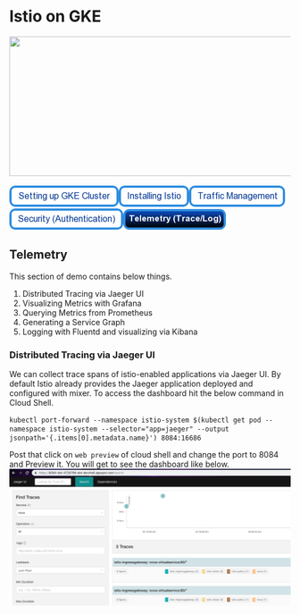 # Istio on GKE

<img src="https://cdn-images-1.medium.com/max/2000/1*Z_-ulLqHoVA2jOVIEU3G5Q.png" height="250" width="1000"/>

[![Setting Up GKE Cluster](https://github.com/nikitsrj/gdg-istio/blob/master/readme/setupgke.png)](./agenda.md)[![Installing Istio](https://github.com/nikitsrj/gdg-istio/blob/master/readme/istioinstall.png)](./istio.md)[![Traffic Management](https://github.com/nikitsrj/gdg-istio/blob/master/readme/traffic.png)](./traffic.md)[![Security Authentication](https://github.com/nikitsrj/gdg-istio/blob/master/readme/authentication.png)](./security.md)[![Telemetry](https://github.com/nikitsrj/gdg-istio/blob/master/readme/enabletelemetry.png)](./telemetry.md)

## Telemetry

This section of demo contains below things.
1. Distributed Tracing via Jaeger UI
2. Visualizing Metrics with Grafana
3. Querying Metrics from Prometheus
4. Generating a Service Graph
5. Logging with Fluentd and visualizing via Kibana

### Distributed Tracing via Jaeger UI

We can collect trace spans of istio-enabled applications via Jaeger UI. By default Istio already provides the Jaeger application deployed and configured with mixer. To access the dashboard hit the below command in Cloud Shell. 

```
kubectl port-forward --namespace istio-system $(kubectl get pod --namespace istio-system --selector="app=jaeger" --output jsonpath='{.items[0].metadata.name}') 8084:16686
```

Post that click on `web preview` of cloud shell and change the port to 8084 and Preview it. You will get to see the dashboard like below.
<img src="https://github.com/nikitsrj/gdg-istio/blob/master/readme/Screenshot%202018-11-20%20at%205.55.06%20PM.png"/>
